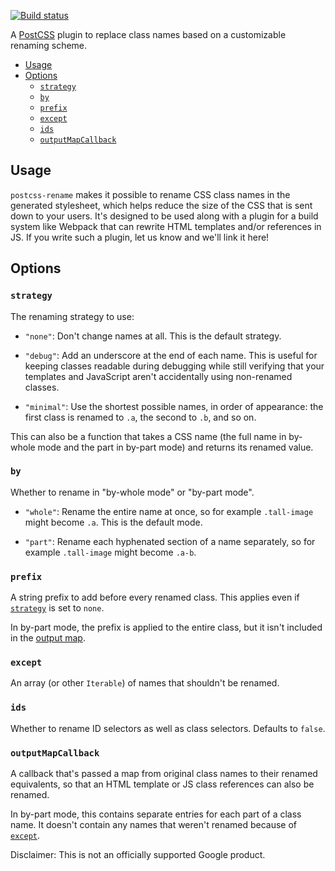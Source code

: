 [![Build status](https://github.com/google/postcss-rename/actions/workflows/ci.yml/badge.svg)](https://github.com/google/postcss-rename/actions)

A [PostCSS](https://github.com/postcss/postcss) plugin to replace class names
based on a customizable renaming scheme.

* [Usage](#usage)
* [Options](#options)
  * [`strategy`](#strategy)
  * [`by`](#by)
  * [`prefix`](#prefix)
  * [`except`](#except)
  * [`ids`](#ids)
  * [`outputMapCallback`](#outputMapCallback)

## Usage

`postcss-rename` makes it possible to rename CSS class names in the generated
stylesheet, which helps reduce the size of the CSS that is sent down to your
users. It's designed to be used along with a plugin for a build system like
Webpack that can rewrite HTML templates and/or references in JS. If you write
such a plugin, let us know and we'll link it here!

## Options

### `strategy`

The renaming strategy to use:

* `"none"`: Don't change names at all. This is the default strategy.

* `"debug"`: Add an underscore at the end of each name. This is useful for
  keeping classes readable during debugging while still verifying that your
  templates and JavaScript aren't accidentally using non-renamed classes.

* `"minimal"`: Use the shortest possible names, in order of appearance: the
  first class is renamed to `.a`, the second to `.b`, and so on.

This can also be a function that takes a CSS name (the full name in by-whole
mode and the part in by-part mode) and returns its renamed value.

### `by`

Whether to rename in "by-whole mode" or "by-part mode".

* `"whole"`: Rename the entire name at once, so for example `.tall-image` might
  become `.a`. This is the default mode.

* `"part"`: Rename each hyphenated section of a name separately, so for example
  `.tall-image` might become `.a-b`.

### `prefix`

A string prefix to add before every renamed class. This applies even if
[`strategy`](#strategy) is set to `none`.

In by-part mode, the prefix is applied to the entire class, but it isn't
included in the [output map](#outputMapCallback).

### `except`

An array (or other `Iterable`) of names that shouldn't be renamed.

### `ids`

Whether to rename ID selectors as well as class selectors. Defaults to `false`.

### `outputMapCallback`

A callback that's passed a map from original class names to their renamed
equivalents, so that an HTML template or JS class references can also be
renamed.

In by-part mode, this contains separate entries for each part of a class name.
It doesn't contain any names that weren't renamed because of
[`except`](#except).

Disclaimer: This is not an officially supported Google product.
